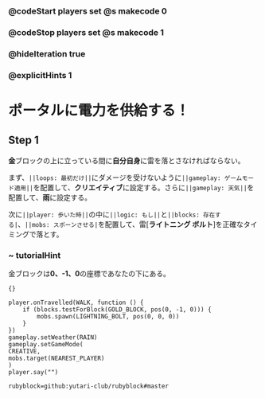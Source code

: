 ### @codeStart players set @s makecode 0
### @codeStop players set @s makecode 1

### @hideIteration true 
### @explicitHints 1


# ポータルに電力を供給する！
<!-- # Power the portal! -->

## Step 1

**金**ブロックの上に立っている間に**自分自身**に雷を落とさなければならない。<br>

まず、``||loops: 最初だけ||``にダメージを受けないように``||gameplay: ゲームモード適用||``を配置して、**クリエイティブ**に設定する。さらに``||gameplay: 天気||``を配置して、**雨**に設定する。<br>

次に``||player: 歩いた時||``の中に``||logic: もし||``と``||blocks: 存在する|``、``||mobs: スポーンさせる|``を配置して、雷[**ライトニング ボルト**]を正確なタイミングで落とす。

<!-- You need to make the lightning strike while you are standing on the **gold plates**. First, you need to set the ``||gameplay: weather||`` to rain ``||loops: on start||``. Then placing ``||logic: if||``, ``||blocks: test for||`` and ``||mobs: spawn a lightning bolt||`` inside ``||player: on walk||`` to make the lightning strike at the exact moment.  -->


### ~ tutorialHint
金ブロックは**0、-1、0**の座標であなたの下にある。
<!-- The gold plates are beneath you at **0, -1, 0** coordinates.  -->

```template
{}
``` 

```ghost
player.onTravelled(WALK, function () {
    if (blocks.testForBlock(GOLD_BLOCK, pos(0, -1, 0))) {
        mobs.spawn(LIGHTNING_BOLT, pos(0, 0, 0))
    }
})
gameplay.setWeather(RAIN)
gameplay.setGameMode(
CREATIVE,
mobs.target(NEAREST_PLAYER)
)
player.say("")
```
```package
rubyblock=github:yutari-club/rubyblock#master
```